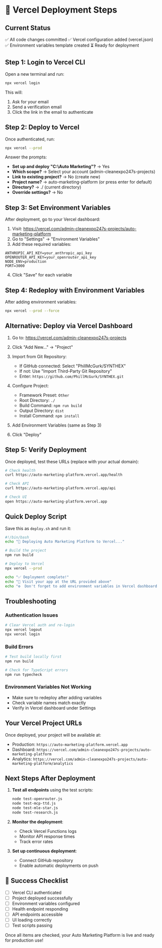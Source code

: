 # 🚀 Vercel Deployment Steps

## Current Status
✅ All code changes committed
✅ Vercel configuration added (vercel.json)
✅ Environment variables template created
⏳ Ready for deployment

## Step 1: Login to Vercel CLI

Open a new terminal and run:
```bash
npx vercel login
```

This will:
1. Ask for your email
2. Send a verification email
3. Click the link in the email to authenticate

## Step 2: Deploy to Vercel

Once authenticated, run:
```bash
npx vercel --prod
```

Answer the prompts:
- **Set up and deploy "C:\Auto Marketing"?** → Yes
- **Which scope?** → Select your account (admin-cleanexpo247s-projects)
- **Link to existing project?** → No (create new)
- **Project name?** → auto-marketing-platform (or press enter for default)
- **Directory?** → ./ (current directory)
- **Override settings?** → No

## Step 3: Set Environment Variables

After deployment, go to your Vercel dashboard:
1. Visit: https://vercel.com/admin-cleanexpo247s-projects/auto-marketing-platform
2. Go to "Settings" → "Environment Variables"
3. Add these required variables:

```env
ANTHROPIC_API_KEY=your_anthropic_api_key
OPENROUTER_API_KEY=your_openrouter_api_key
NODE_ENV=production
PORT=3000
```

4. Click "Save" for each variable

## Step 4: Redeploy with Environment Variables

After adding environment variables:
```bash
npx vercel --prod --force
```

## Alternative: Deploy via Vercel Dashboard

1. Go to: https://vercel.com/admin-cleanexpo247s-projects
2. Click "Add New..." → "Project"
3. Import from Git Repository:
   - If GitHub connected: Select "PhillMcGurk/SYNTHEX"
   - If not: Use "Import Third-Party Git Repository"
   - Enter: `https://github.com/PhillMcGurk/SYNTHEX.git`

4. Configure Project:
   - Framework Preset: `Other`
   - Root Directory: `./`
   - Build Command: `npm run build`
   - Output Directory: `dist`
   - Install Command: `npm install`

5. Add Environment Variables (same as Step 3)

6. Click "Deploy"

## Step 5: Verify Deployment

Once deployed, test these URLs (replace with your actual domain):

```bash
# Check health
curl https://auto-marketing-platform.vercel.app/health

# Check API
curl https://auto-marketing-platform.vercel.app/api

# Check UI
open https://auto-marketing-platform.vercel.app
```

## Quick Deploy Script

Save this as `deploy.sh` and run it:

```bash
#!/bin/bash
echo "🚀 Deploying Auto Marketing Platform to Vercel..."

# Build the project
npm run build

# Deploy to Vercel
npx vercel --prod

echo "✅ Deployment complete!"
echo "📱 Visit your app at the URL provided above"
echo "⚙️  Don't forget to add environment variables in Vercel dashboard!"
```

## Troubleshooting

### Authentication Issues
```bash
# Clear Vercel auth and re-login
npx vercel logout
npx vercel login
```

### Build Errors
```bash
# Test build locally first
npm run build

# Check for TypeScript errors
npm run typecheck
```

### Environment Variables Not Working
- Make sure to redeploy after adding variables
- Check variable names match exactly
- Verify in Vercel dashboard under Settings

## Your Vercel Project URLs

Once deployed, your project will be available at:
- Production: `https://auto-marketing-platform.vercel.app`
- Dashboard: `https://vercel.com/admin-cleanexpo247s-projects/auto-marketing-platform`
- Analytics: `https://vercel.com/admin-cleanexpo247s-projects/auto-marketing-platform/analytics`

## Next Steps After Deployment

1. **Test all endpoints** using the test scripts:
   ```bash
   node test-openrouter.js
   node test-mcp-ttd.js
   node test-mle-star.js
   node test-research.js
   ```

2. **Monitor the deployment**:
   - Check Vercel Functions logs
   - Monitor API response times
   - Track error rates

3. **Set up continuous deployment**:
   - Connect GitHub repository
   - Enable automatic deployments on push

## 🎉 Success Checklist

- [ ] Vercel CLI authenticated
- [ ] Project deployed successfully
- [ ] Environment variables configured
- [ ] Health endpoint responding
- [ ] API endpoints accessible
- [ ] UI loading correctly
- [ ] Test scripts passing

Once all items are checked, your Auto Marketing Platform is live and ready for production use!